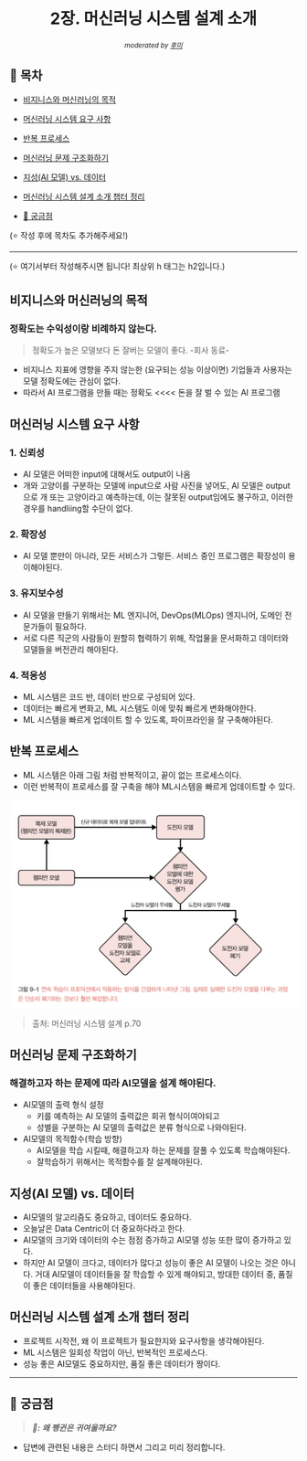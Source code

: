 <div align="center">
    <h1>2장. 머신러닝 시스템 설계 소개</h1>
    <small><i>moderated by <a href="https://github.com/opijae">후미</a></i></small>
</div>

## 📝 목차
- [비지니스와 머신러닝의 목적](#-비지니스와-머신러닝의-목적)
- [머신러닝 시스템 요구 사항](#-머신러닝-시스템-요구-사항)
- [반복 프로세스](#-반복-프로세스)
- [머신러닝 문제 구조화하기](#-머신러닝-문제-구조화하기)
- [지성(AI 모델) vs. 데이터](#-지성(AI-모델)-vs.-데이터)
- [머신러닝 시스템 설계 소개 챕터 정리](#-머신러닝-시스템-설계-소개-챕터-정리)

- [🤔 궁금점](#-궁금점)

(⭐️ 작성 후에 목차도 추가해주세요!)

---

(⭐️ 여기서부터 작성해주시면 됩니다! 최상위 h 태그는 h2입니다.)
## 비지니스와 머신러닝의 목적
### 정확도는 수익성이랑 비례하지 않는다.
> 정확도가 높은 모델보다 돈 잘버는 모델이 좋다.
> -회사 동료-
* 비지니스 지표에 영향을 주지 않는한 (요구되는 성능 이상이면) 기업들과 사용자는 모델 정확도에는 관심이 없다.
* 따라서 AI 프로그램을 만들 때는 정확도 <<<< 돈을 잘 벌 수 있는 AI 프로그램
## 머신러닝 시스템 요구 사항
### 1. 신뢰성
* AI 모델은 어떠한 input에 대해서도 output이 나옴
* 개와 고양이를 구분하는 모델에 input으로 사람 사진을 넣어도, AI 모델은 output으로 개 또는 고양이라고 예측하는데, 이는 잘못된 output임에도 불구하고, 이러한 경우를 handliing할 수단이 없다.
### 2. 확장성
* AI 모델 뿐만이 아니라, 모든 서비스가 그렇든. 서비스 중인 프로그램은 확장성이 용이해야된다.
### 3. 유지보수성
* AI 모델을 만들기 위해서는 ML 엔지니어, DevOps(MLOps) 엔지니어, 도메인 전문가들이 필요하다.
* 서로 다른 직군의 사람들이 원할히 협력하기 위해, 작업물을 문서화하고 데이터와 모델들을 버전관리 해야된다.
### 4. 적응성
* ML 시스템은 코드 반, 데이터 반으로 구성되어 있다.
* 데이터는 빠르게 변화고, ML 시스템도 이에 맞춰 빠르게 변화해야한다.
* ML 시스템을 빠르게 업데이트 할 수 있도록, 파이프라인을 잘 구축해야된다.

## 반복 프로세스
* ML 시스템은 아래 그림 처럼 반복적이고, 끝이 없는 프로세스이다.
* 이런 반복적이 프로세스를 잘 구축을 해야 ML시스템을 빠르게 업데이트할 수 있다.

![Alt text](image.png) 
>출처: 머신러닝 시스템 설계 p.70

## 머신러닝 문제 구조화하기
### 해결하고자 하는 문제에 따라 AI모델을 설계 해야된다.
* AI모델의 출력 형식 설정
  * 키를 예측하는 AI 모델의 출력값은 회귀 형식이여야되고
  * 성별을 구분하는 AI 모델의 출력값은 분류 형식으로 나와야된다.
* AI모델의 목적함수(학습 방향)
  * AI모델을 학습 시킬때, 해결하고자 하는 문제를 잘풀 수 있도록 학습해야된다.
  * 잘학습하기 위해서는 목적함수를 잘 설계해야된다.

## 지성(AI 모델) vs. 데이터
* AI모델의 알고리즘도 중요하고, 데이터도 중요하다.
* 오늘날은 Data Centric이 더 중요하다라고 한다.
* AI모델의 크기와 데이터의 수는 점점 증가하고 AI모델 성능 또한 많이 증가하고 있다.
* 하지만 AI 모델이 크다고, 데이터가 많다고 성능이 좋은 AI 모델이 나오는 것은 아니다. 거대 AI모델이 데이터들을 잘 학습할 수 있게 해야되고, 방대한 데이터 중, 품질이 좋은 데이터들을 사용해야된다.

## 머신러닝 시스템 설계 소개 챕터 정리
* 프로젝트 시작전, 왜 이 프로젝트가 필요한지와 요구사항을 생각해야된다.
* ML 시스템은 일회성 작업이 아닌, 반복적인 프로세스다.
* 성능 좋은 AI모델도 중요하지만, 품질 좋은 데이터가 짱이다.
---

## 🤔 궁금점

> <strong><i>🐧: 왜 펭귄은 귀여울까요?</i></strong>

- 답변에 관련된 내용은 스터디 하면서 그리고 미리 정리합니다.
